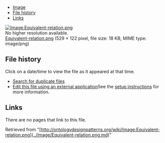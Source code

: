 * [Image](../Image/Equivalent-relation.png.md#file)
* [File history](../Image/Equivalent-relation.png.md#filehistory)
* [Links](../Image/Equivalent-relation.png.md#filelinks)

[![Image:Equivalent-relation.png](../../../images/1/15/Equivalent-relation.png)](../../../images/1/15/Equivalent-relation.png)  
No higher resolution available.  
[Equivalent-relation.png](../../../images/1/15/Equivalent-relation.png)‎ (529 × 122 pixel, file size: 18 KB, MIME type: image/png)

## File history

Click on a date/time to view the file as it appeared at that time.



  
* [Search for duplicate files](http://ontologydesignpatterns.org/wiki/Special:FileDuplicateSearch/Equivalent-relation.png "Special:FileDuplicateSearch/Equivalent-relation.png")
* [Edit this file using an external application](http://ontologydesignpatterns.org/wiki/index.php?title=Image:Equivalent-relation.png&action=edit&externaledit=true&mode=file "Image:Equivalent-relation.png")See the [setup instructions](http://www.mediawiki.org/wiki/Manual:External_editors "http://www.mediawiki.org/wiki/Manual:External_editors") for more information.

## Links



There are no pages that link to this file.




Retrieved from "[http://ontologydesignpatterns.org/wiki/Image:Equivalent-relation.png](../Image/Equivalent-relation.png.md)"